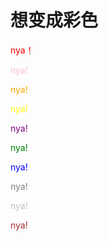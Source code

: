 # 想变成彩色

<font color=red>nya！</font>

<font color=pink>nya!</font>

<font color=orange>nya!</font>

<font color=yellow>nya!</font>

<font color=purple>nya!</font>

<font color=green>nya!</font>

<font color=blue>nya!</font>

<font color=gray>nya!</font>

<font color=silver>nya!</font>

<font color=brown>nya!</font>









